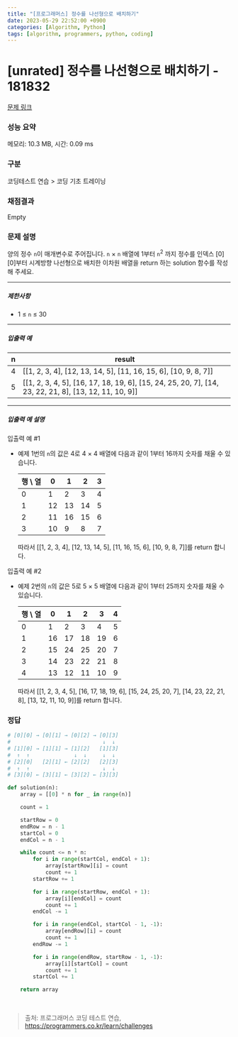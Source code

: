 ```yaml
---
title: "[프로그래머스] 정수를 나선형으로 배치하기"
date: 2023-05-29 22:52:00 +0900
categories: [Algorithm, Python]
tags: [algorithm, programmers, python, coding]
---
```


# [unrated] 정수를 나선형으로 배치하기 - 181832

[문제 링크](https://school.programmers.co.kr/learn/courses/30/lessons/181832)

### 성능 요약

메모리: 10.3 MB, 시간: 0.09 ms

### 구분

코딩테스트 연습 > 코딩 기초 트레이닝

### 채점결과

Empty

### 문제 설명

<p>양의 정수 <code>n</code>이 매개변수로 주어집니다. <code>n</code> × <code>n</code> 배열에 1부터 <code>n</code><sup>2</sup> 까지 정수를 인덱스 [0][0]부터 시계방향 나선형으로 배치한 이차원 배열을 return 하는 solution 함수를 작성해 주세요.</p>

<hr>

<h5>제한사항</h5>

<ul>
<li>1 ≤ <code>n</code> ≤ 30</li>
</ul>

<hr>

<h5>입출력 예</h5>

| n | result                                                                                                |
|---|-------------------------------------------------------------------------------------------------------|
| 4 | [[1, 2, 3, 4], [12, 13, 14, 5], [11, 16, 15, 6], [10, 9, 8, 7]]                                       |
| 5 | [[1, 2, 3, 4, 5], [16, 17, 18, 19, 6], [15, 24, 25, 20, 7], [14, 23, 22, 21, 8], [13, 12, 11, 10, 9]] |

<hr>

<h5>입출력 예 설명</h5>

<p>입출력 예 #1</p>

<ul>
<li><p>예제 1번의 <code>n</code>의 값은 4로 4 × 4 배열에 다음과 같이 1부터 16까지 숫자를 채울 수 있습니다.</p>

| 행 \ 열 | 0  | 1  | 2  | 3 |
|-------|----|----|----|---|
| 0     | 1  | 2  | 3  | 4 |
| 1     | 12 | 13 | 14 | 5 |
| 2     | 11 | 16 | 15 | 6 |
| 3     | 10 | 9  | 8  | 7 |


<p>따라서 [[1, 2, 3, 4], [12, 13, 14, 5], [11, 16, 15, 6], [10, 9, 8, 7]]를 return 합니다.</p></li>
</ul>

<p>입출력 예 #2</p>

<ul>
<li><p>예제 2번의 <code>n</code>의 값은 5로 5 × 5 배열에 다음과 같이 1부터 25까지 숫자를 채울 수 있습니다.</p>

| 행 \ 열 | 0  | 1  | 2  | 3  | 4 |
|-------|----|----|----|----|---|
| 0     | 1  | 2  | 3  | 4  | 5 |
| 1     | 16 | 17 | 18 | 19 | 6 |
| 2     | 15 | 24 | 25 | 20 | 7 |
| 3     | 14 | 23 | 22 | 21 | 8 |
| 4     | 13 | 12 | 11 | 10 | 9 |


<p>따라서 [[1, 2, 3, 4, 5], [16, 17, 18, 19, 6], [15, 24, 25, 20, 7], [14, 23, 22, 21, 8], [13, 12, 11, 10, 9]]를 return 합니다.</p></li>
</ul>

### 정답

```python
# [0][0] → [0][1] → [0][2] → [0][3]
#                             ↓  ↓
# [1][0] → [1][1] → [1][2]   [1][3]
#  ↑  ↑              ↓  ↓     ↓  ↓
# [2][0]   [2][1] ← [2][2]   [2][3]
#  ↑  ↑                       ↓  ↓
# [3][0] ← [3][1] ← [3][2] ← [3][3]

def solution(n):
    array = [[0] * n for _ in range(n)]

    count = 1

    startRow = 0
    endRow = n - 1
    startCol = 0
    endCol = n - 1

    while count <= n * n:
        for i in range(startCol, endCol + 1):
            array[startRow][i] = count
            count += 1
        startRow += 1

        for i in range(startRow, endCol + 1):
            array[i][endCol] = count
            count += 1
        endCol -= 1

        for i in range(endCol, startCol - 1, -1):
            array[endRow][i] = count
            count += 1
        endRow -= 1

        for i in range(endRow, startRow - 1, -1):
            array[i][startCol] = count
            count += 1
        startCol += 1

    return array
```

<br>

> 출처: 프로그래머스 코딩 테스트 연습, https://programmers.co.kr/learn/challenges
